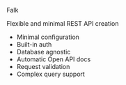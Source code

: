 Falk

Flexible and minimal REST API creation

- Minimal configuration
- Built-in auth
- Database agnostic
- Automatic Open API docs
- Request validation
- Complex query support